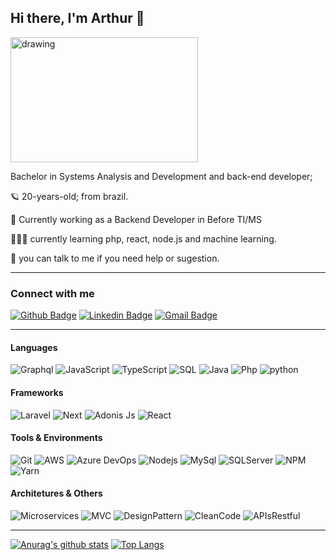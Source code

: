 ## Hi there, I'm Arthur 👋


<img src="https://user-images.githubusercontent.com/52502727/89461429-f57dee00-d739-11ea-9b7f-2b85703279f3.png" alt="drawing" width="300" height=200/>

Bachelor in Systems Analysis and Development and back-end developer;

🪐 20-years-old; from brazil.

🦾 Currently working as a Backend Developer in Before TI/MS

👩🏻‍💻 currently learning php, react, node.js and machine learning.

💬 you can talk to me if you need help or sugestion.


---

### Connect with me
[![Github Badge](https://img.shields.io/badge/-Github-000?logo=Github&logoColor=white&link=https://github.com/arthurramires)](https://github.com/arthurramires)
[![Linkedin Badge](https://img.shields.io/badge/-LinkedIn-blue?logo=Linkedin&logoColor=white&link=https://www.linkedin.com/in/arthur-ramires-rodrigues-neto-9687a1193/)](https://www.linkedin.com/in/arthur-ramires-rodrigues-neto-9687a1193/)
[![Gmail Badge](https://img.shields.io/badge/-Gmail-c14438?logo=Gmail&logoColor=white&link=mailto:arthurramires2601@gmail.com)](mailto:arthurramires2601@gmail.com)


---

#### Languages
![Graphql](https://img.shields.io/badge/GraphQL-E10098.svg?logo=GraphQL)
![JavaScript](https://img.shields.io/badge/JavaScript-black.svg?logo=javascript)
![TypeScript](https://img.shields.io/badge/TypeScript-007ACC.svg?logo=typescript)
![SQL](https://img.shields.io/badge/SQL-gray.svg)
![Java](https://img.shields.io/badge/Java-007396.svg?logo=java)
![Php](https://img.shields.io/badge/PHP-777BB4.svg?logo=PHP)
![python](https://img.shields.io/badge/Python-64BAFF.svg?logo=Python)

#### Frameworks
![Laravel](https://img.shields.io/badge/Laravel-FF2D20.svg?logo=laravel)
![Next](https://img.shields.io/badge/Next.js-000000.svg?logo=next.js)
![Adonis Js](https://img.shields.io/badge/Adonis.js-220052.svg?logo=AdonisJS)
![React](https://img.shields.io/badge/React-61DAFB.svg?logo=react)

#### Tools & Environments
![Git](https://img.shields.io/badge/Git-F05032.svg?logo=git&logoColor=white)
![AWS](https://img.shields.io/badge/AWS-232F3E.svg?logo=amazon-aws)
![Azure DevOps](https://img.shields.io/badge/Azure%20DevOps-0078D7.svg?logo=azuredevops)
![Nodejs](https://img.shields.io/badge/NodeJs-339933.svg?logo=node.js&logoColor=white)
![MySql](https://img.shields.io/badge/MySQL-4479A1.svg?logo=mysql&logoColor=white)
![SQLServer](https://img.shields.io/badge/Microsoft%20SQL%20Server-CC2927.svg?logo=microsoft-sql-server)
![NPM](https://img.shields.io/badge/NPM-CB3837.svg?logo=npm)
![Yarn](https://img.shields.io/badge/Yarn-2C8EBB.svg?logo=yarn&logoColor=white)

#### Architetures & Others
![Microservices](https://img.shields.io/badge/Microservices-gray.svg)
![MVC](https://img.shields.io/badge/MVC-gray.svg)
![DesignPattern](https://img.shields.io/badge/Design%20Pattern-gray.svg)
![CleanCode](https://img.shields.io/badge/Clean%20Code-gray.svg)
![APIsRestful](https://img.shields.io/badge/APIs%20Restful-gray.svg)

---

[![Anurag's github stats](https://github-readme-stats.vercel.app/api?username=arthurramires&count_private=true)](https://github.com/anuraghazra/github-readme-stats)
[![Top Langs](https://github-readme-stats.vercel.app/api/top-langs/?username=arthurramires)](https://github.com/anuraghazra/github-readme-stats)
